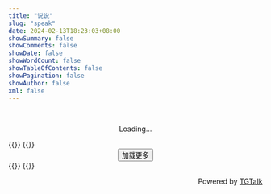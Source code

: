 ```yaml
---
title: "说说"
slug: "speak"
date: 2024-02-13T18:23:03+08:00
showSummary: false
showComments: false
showDate: false
showWordCount: false
showTableOfContents: false
showPagination: false
showAuthor: false
xml: false
---
```


<div id="talk">
  <div id="g-container">
    <center>
      <div class="loading">
    </center><br>
    <center>
      <p>Loading...</p>
      </div>
      </div>
      {{<rawhtml>}}
        <script id="template" type="text/x-handlebars-template">
          <div class="content-container">
            {{#each ChannelMessageData}} {{#if (not (contains text "Channel"))}}
            <div class="message">
              <div class="info-header"><p class="Tag"><span class="pageTag"><a class="point" href="https://t.me/nzspeak/{{ originalKey }}" target="_blank">#{{ originalKey }}</a></span> <span class="views">Views: {{views}}</span></p></div>
              <p class="text">{{{compoundRender text}}}</p>
              {{#if image}}
              <div class="image">
                {{#each image}} {{#unless (contains this "emoji")}}
                <img
                  src="{{ replaceImage this}}"
                  loading="lazy"
                  alt="图片"
                  data-zoomable
                />
                {{/unless}} {{/each}}
              </div>
              {{/if}}
              <span class="time"><span class="time-in">{{replaceTime time}}</span>
              {{tagChina text true}}
            </div>
            {{/if}} {{/each}}
          </div>
        </script>
      {{</rawhtml>}}
      <center><button id="load-more" type="button">加载更多</button></center>
      </center>
      <script src="/js/talk.js"></script>
    <link rel="stylesheet" href="/talk.css" />
{{<rawhtml>}}
    <script>
      window.G_CONFIG = {
        api: "https://tg-talk.yurl.eu.org",
        ref: "g-container",
        template: "custom",
        zoom: true,
      };
      document.addEventListener("DOMContentLoaded", () => {
          document.getElementById("load-more").style.display = "none";
      })
    </script>
{{</rawhtml>}}
  <p style="text-align: end; bottom: 0; right:50%;">Powered by <a href="https://github.com/ChenYFan">TGTalk</a></p>
</div>